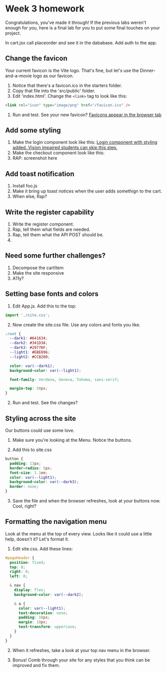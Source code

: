 # Week 3 homework
<!-- Time: XX minutes -->


Congratulations, you've made it through! If the previous labs weren't enough for you, here is a final lab for you to put some final touches on your project.


In cart.jsx call placeorder and see it in the dababase.  Add auth to the app.

## Change the favicon
Your current favicon is the Vite logo. That's fine, but let's use the Dinner-and-a-movie logo as our favicon.
1. Notice that there's a favicon.ico in the starters folder.
1. Copy that file into the 'src/public' folder.
1. Edit 'index.html'. Change the `<link>` tag to look like this:
```html
<link rel="icon" type="image/png" href="/favicon.ico" />
```
1. Run and test. See your new favicon?
[Favicons appear in the browser tab](images/Favicon_browser.png)

## Add some styling
1. Make the login component look like this:
[Login component with styling added. Vision impaired students can skip this step.](images/Login_styled.png)
1. Make the checkout component look like this:
1. RAP: screenshot here

## Add toast notification
1. Install foo.js
1. Make it bring up toast notices when the user adds somethign to the cart.
1. When else, Rap?

## Write the register capability
1. Write the register component.
1. Rap, tell them what fields are needed.
1. Rap, tell them what the API POST should be.
1. 

## Need some further challenges?
1. Decompose the cartItem
1. Make the site responsive
1. A11y?




## Setting base fonts and colors
1. Edit App.js. Add this to the top:
```JavaScript
import './site.css';
```

2. Now create the site.css file. Use any colors and fonts you like.
```CSS
:root {
  --dark1: #641634;
  --dark2: #341D3A;
  --dark3: #29776F;
  --light1: #EBE896;
  --light2: #CCB280;

  color: var(--dark1);
  background-color: var(--light1);

  font-family: Verdana, Geneva, Tahoma, sans-serif;

  margin-top: 50px;
}
```

2. Run and test. See the changes?

## Styling across the site
Our buttons could use some love.

1. Make sure you're looking at the Menu. Notice the buttons.

2. Add this to site.css
```CSS
button {
  padding: 13px;
  border-radius: 5px;
  font-size: 1.1em;
  color: var(--light1);
  background-color: var(--dark3);
  border: none;
}
```

3. Save the file and when the browser refreshes, look at your buttons now. Cool, right?

## Formatting the navigation menu
Look at the menu at the top of every view. Looks like it could use a little help, doesn't it? Let's format it.

1. Edit site.css. Add these lines:
```CSS
#pageHeader {
  position: fixed;
  top: 0;
  right: 0;
  left: 0;

  & nav {
    display: flex;
    background-color: var(--dark2);

    & a {
      color: var(--light1);
      text-decoration: none;
      padding: 10px;
      margin: 10px;
      text-transform: uppercase;
    }
  }
}
```

2.  When it refreshes, take a look at your top nav menu in the browser. 

3. Bonus! Comb through your site for any styles that you think can be improved and fix them.